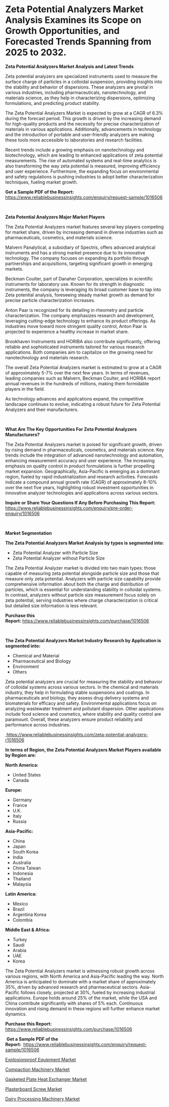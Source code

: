 <p><h1>Zeta Potential Analyzers Market Analysis Examines its Scope on Growth Opportunities, and Forecasted Trends Spanning from 2025 to 2032.</h1></p><p><strong>Zeta Potential Analyzers Market Analysis and Latest Trends</strong></p>
<p><p>Zeta potential analyzers are specialized instruments used to measure the surface charge of particles in a colloidal suspension, providing insights into the stability and behavior of dispersions. These analyzers are pivotal in various industries, including pharmaceuticals, nanotechnology, and materials science, as they help in characterizing dispersions, optimizing formulations, and predicting product stability.</p><p>The Zeta Potential Analyzers Market is expected to grow at a CAGR of 6.3% during the forecast period. This growth is driven by the increasing demand for high-quality products and the necessity for precise characterization of materials in various applications. Additionally, advancements in technology and the introduction of portable and user-friendly analyzers are making these tools more accessible to laboratories and research facilities.</p><p>Recent trends include a growing emphasis on nanotechnology and biotechnology, which are leading to enhanced applications of zeta potential measurements. The rise of automated systems and real-time analytics is also transforming the way zeta potential is measured, improving efficiency and user experience. Furthermore, the expanding focus on environmental and safety regulations is pushing industries to adopt better characterization techniques, fueling market growth.</p></p>
<p><strong>Get a Sample PDF of the Report:&nbsp;</strong> <a href="https://www.reliablebusinessinsights.com/enquiry/request-sample/1016506?utm_campaign=84&utm_medium=2&utm_source=Github&utm_content=ia&utm_term=08042025&utm_id=zeta-potential-analyzers">https://www.reliablebusinessinsights.com/enquiry/request-sample/1016506</a></p>
<p>&nbsp;</p>
<p><strong>Zeta Potential Analyzers Major Market Players</strong></p>
<p><p>The Zeta Potential Analyzers market features several key players competing for market share, driven by increasing demand in diverse industries such as pharmaceuticals, cosmetics, and materials science. </p><p>Malvern Panalytical, a subsidiary of Spectris, offers advanced analytical instruments and has a strong market presence due to its innovative technology. The company focuses on expanding its portfolio through partnerships and acquisitions, targeting significant growth in emerging markets.</p><p>Beckman Coulter, part of Danaher Corporation, specializes in scientific instruments for laboratory use. Known for its strength in diagnostic instruments, the company is leveraging its broad customer base to tap into Zeta potential analysis, foreseeing steady market growth as demand for precise particle characterization increases.</p><p>Anton Paar is recognized for its detailing in rheometry and particle characterization. The company emphasizes research and development, leveraging cutting-edge technology to enhance its product offerings. As industries move toward more stringent quality control, Anton Paar is projected to experience a healthy increase in market share.</p><p>Brookhaven Instruments and HORIBA also contribute significantly, offering reliable and sophisticated instruments tailored for various research applications. Both companies aim to capitalize on the growing need for nanotechnology and materials research.</p><p>The overall Zeta Potential Analyzers market is estimated to grow at a CAGR of approximately 5-7% over the next few years. In terms of revenues, leading companies such as Malvern, Beckman Coulter, and HORIBA report annual revenues in the hundreds of millions, making them formidable players in the field. </p><p>As technology advances and applications expand, the competitive landscape continues to evolve, indicating a robust future for Zeta Potential Analyzers and their manufacturers.</p></p>
<p>&nbsp;</p>
<p><strong>What Are The Key Opportunities For Zeta Potential Analyzers Manufacturers?</strong></p>
<p><p>The Zeta Potential Analyzers market is poised for significant growth, driven by rising demand in pharmaceuticals, cosmetics, and materials science. Key trends include the integration of advanced nanotechnology and automation, enhancing measurement accuracy and user experience. The increasing emphasis on quality control in product formulations is further propelling market expansion. Geographically, Asia-Pacific is emerging as a dominant region, fueled by rapid industrialization and research activities. Forecasts indicate a compound annual growth rate (CAGR) of approximately 8-10% over the next five years, highlighting robust investment opportunities in innovative analyzer technologies and applications across various sectors.</p></p>
<p><strong>Inquire or Share Your Questions If Any Before Purchasing This Report:</strong> <a href="https://www.reliablebusinessinsights.com/enquiry/pre-order-enquiry/1016506?utm_campaign=84&utm_medium=2&utm_source=Github&utm_content=ia&utm_term=08042025&utm_id=zeta-potential-analyzers">https://www.reliablebusinessinsights.com/enquiry/pre-order-enquiry/1016506</a></p>
<p>&nbsp;</p>
<p><strong>Market Segmentation</strong></p>
<p><strong>The Zeta Potential Analyzers Market Analysis by types is segmented into:</strong></p>
<p><ul><li>Zeta Potential Analyzer with Particle Size</li><li>Zeta Potential Analyzer without Particle Size</li></ul></p>
<p><p>The Zeta Potential Analyzer market is divided into two main types: those capable of measuring zeta potential alongside particle size and those that measure only zeta potential. Analyzers with particle size capability provide comprehensive information about both the charge and distribution of particles, which is essential for understanding stability in colloidal systems. In contrast, analyzers without particle size measurement focus solely on zeta potential, serving industries where charge characterization is critical but detailed size information is less relevant.</p></p>
<p><strong>Purchase this Report:&nbsp;</strong><a href="https://www.reliablebusinessinsights.com/purchase/1016506?utm_campaign=84&utm_medium=2&utm_source=Github&utm_content=ia&utm_term=08042025&utm_id=zeta-potential-analyzers">https://www.reliablebusinessinsights.com/purchase/1016506</a></p>
<p>&nbsp;</p>
<p><strong>The Zeta Potential Analyzers Market Industry Research by Application is segmented into:</strong></p>
<p><ul><li>Chemical and Material</li><li>Pharmaceutical and Biology</li><li>Environment</li><li>Others</li></ul></p>
<p><p>Zeta potential analyzers are crucial for measuring the stability and behavior of colloidal systems across various sectors. In the chemical and materials industry, they help in formulating stable suspensions and coatings. In pharmaceuticals and biology, they assess drug delivery systems and biomaterials for efficacy and safety. Environmental applications focus on analyzing wastewater treatment and pollutant dispersion. Other applications include food science and cosmetics, where stability and quality control are paramount. Overall, these analyzers ensure product reliability and performance across industries.</p></p>
<p><a href="https://www.reliablebusinessinsights.com/zeta-potential-analyzers-r1016506?utm_campaign=84&utm_medium=2&utm_source=Github&utm_content=ia&utm_term=08042025&utm_id=zeta-potential-analyzers">&nbsp;https://www.reliablebusinessinsights.com/zeta-potential-analyzers-r1016506</a></p>
<p><strong>In terms of Region, the Zeta Potential Analyzers Market Players available by Region are:</strong></p>
<p>
    <p> <strong> North America: </strong>
        <ul>
            <li>United States</li>
            <li>Canada</li>
        </ul>
        </p> 
    <p> <strong> Europe: </strong>
        <ul>
            <li>Germany</li>
            <li>France</li>
            <li>U.K.</li>
            <li>Italy</li>
            <li>Russia</li>
        </ul>
        </p> 
    <p> <strong> Asia-Pacific: </strong>
        <ul>
            <li>China</li>
            <li>Japan</li>
            <li>South Korea</li>
            <li>India</li>
            <li>Australia</li>
            <li>China Taiwan</li>
            <li>Indonesia</li>
            <li>Thailand</li>
            <li>Malaysia</li>
        </ul>
        </p> 
    <p> <strong> Latin America: </strong>
        <ul>
            <li>Mexico</li>
            <li>Brazil</li>
            <li>Argentina Korea</li>
            <li>Colombia</li>
        </ul>
        </p> 
    <p> <strong> Middle East & Africa: </strong>
        <ul>
            <li>Turkey</li>
            <li>Saudi</li>
            <li>Arabia</li>
            <li>UAE</li>
            <li>Korea</li>
        </ul>
    </p>
    </p>
<p><p>The Zeta Potential Analyzers market is witnessing robust growth across various regions, with North America and Asia-Pacific leading the way. North America is anticipated to dominate with a market share of approximately 35%, driven by advanced research and pharmaceutical sectors. Asia-Pacific follows closely, projected at 30%, fueled by increasing industrial applications. Europe holds around 25% of the market, while the USA and China contribute significantly with shares of 5% each. Continuous innovation and rising demand in these regions will further enhance market dynamics.</p></p>
<p><strong>Purchase this Report: </strong><a href="https://www.reliablebusinessinsights.com/purchase/1016506?utm_campaign=84&utm_medium=2&utm_source=Github&utm_content=ia&utm_term=08042025&utm_id=zeta-potential-analyzers">https://www.reliablebusinessinsights.com/purchase/1016506</a></p>
<p>&nbsp;<strong>Get a Sample PDF of the Report:&nbsp;&nbsp;</strong><a href="https://www.reliablebusinessinsights.com/enquiry/request-sample/1016506?utm_campaign=84&utm_medium=2&utm_source=Github&utm_content=ia&utm_term=08042025&utm_id=zeta-potential-analyzers">https://www.reliablebusinessinsights.com/enquiry/request-sample/1016506</a></p>
<p><strong></strong></p>
<p><p><a href="https://github.com/tona7vba/Market-Research-Report-List-1/blob/main/explosionproof-equipment-market.md?utm_campaign=84&utm_medium=2&utm_source=Github&utm_content=ia&utm_term=08042025&utm_id=zeta-potential-analyzers">Explosionproof Equipment Market</a></p><p><a href="https://github.com/anejaryaan8m/Market-Research-Report-List-1/blob/main/compaction-machinery-market.md?utm_campaign=84&utm_medium=2&utm_source=Github&utm_content=ia&utm_term=08042025&utm_id=zeta-potential-analyzers">Compaction Machinery Market</a></p><p><a href="https://github.com/tambraunrue691969/Market-Research-Report-List-1/blob/main/gasketed-plate-heat-exchanger-market.md?utm_campaign=84&utm_medium=2&utm_source=Github&utm_content=ia&utm_term=08042025&utm_id=zeta-potential-analyzers">Gasketed Plate Heat Exchanger Market</a></p><p><a href="https://github.com/dringals/Market-Research-Report-List-7/blob/main/plasterboard-screw-market.md?utm_campaign=84&utm_medium=2&utm_source=Github&utm_content=ia&utm_term=08042025&utm_id=zeta-potential-analyzers">Plasterboard Screw Market</a></p><p><a href="https://github.com/krookplier6h/Market-Research-Report-List-1/blob/main/dairy-processing-machinery-market.md?utm_campaign=84&utm_medium=2&utm_source=Github&utm_content=ia&utm_term=08042025&utm_id=zeta-potential-analyzers">Dairy Processing Machinery Market</a></p></p>